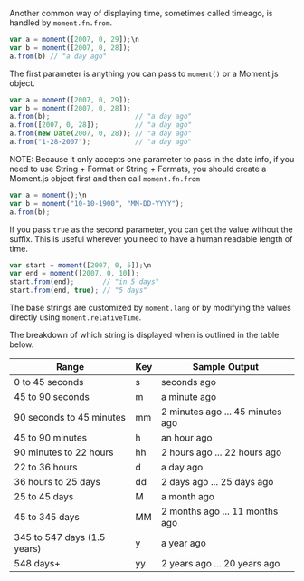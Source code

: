 Another common way of displaying time, sometimes called timeago, is handled by `moment.fn.from`.

```javascript
var a = moment([2007, 0, 29]);\n
var b = moment([2007, 0, 28]);
a.from(b) // "a day ago"
```

The first parameter is anything you can pass to `moment()` or a Moment.js object.

```javascript
var a = moment([2007, 0, 29]);
var b = moment([2007, 0, 28]);
a.from(b);                     // "a day ago"
a.from([2007, 0, 28]);         // "a day ago"
a.from(new Date(2007, 0, 28)); // "a day ago"
a.from("1-28-2007");           // "a day ago"
```

NOTE: Because it only accepts one parameter to pass in the date info,
if you need to use String + Format or String + Formats, you should create a Moment.js
object first and then call `moment.fn.from`

```javascript
var a = moment();\n
var b = moment("10-10-1900", "MM-DD-YYYY");
a.from(b);
```

If you pass `true` as the second parameter, you can get the value without the suffix. This is useful wherever you need to have a human readable length of time.

```javascript
var start = moment([2007, 0, 5]);\n
var end = moment([2007, 0, 10]);
start.from(end);       // "in 5 days"
start.from(end, true); // "5 days"
```

The base strings are customized by `moment.lang` or by modifying the values directly using `moment.relativeTime`.

The breakdown of which string is displayed when is outlined in the table below.

<table class="table table-striped table-bordered">
  <thead>
    <tr>
      <th>Range</th>
      <th>Key</th>
      <th>Sample Output</th>
    </tr>
  </thead>
  <tbody>
    <tr>
      <td>0 to 45 seconds</td>
      <td>s</td>
      <td>seconds ago</td>
    </tr>
    <tr>
      <td>45 to 90 seconds</td>
      <td>m</td>
      <td>a minute ago</td>
    </tr>
    <tr>
      <td>90 seconds to 45 minutes</td>
      <td>mm</td>
      <td>2 minutes ago ... 45 minutes ago</td>
    </tr>
    <tr>
      <td>45 to 90 minutes</td>
      <td>h</td>
      <td>an hour ago</td>
    </tr>
    <tr>
      <td>90 minutes to 22 hours </td>
      <td>hh</td>
      <td>2 hours ago ... 22 hours ago</td>
    </tr>
    <tr>
      <td>22 to 36 hours</td>
      <td>d</td>
      <td>a day ago</td>
    </tr>
    <tr>
      <td>36 hours to 25 days</td>
      <td>dd</td>
      <td>2 days ago ... 25 days ago</td>
    </tr>
    <tr>
      <td>25 to 45 days</td>
      <td>M</td>
      <td>a month ago</td>
    </tr>
    <tr>
      <td>45 to 345 days</td>
      <td>MM</td>
      <td>2 months ago ... 11 months ago</td>
    </tr>
    <tr>
      <td>345 to 547 days (1.5 years)</td>
      <td>y</td>
      <td>a year ago</td>
    </tr>
    <tr>
      <td>548 days+</td>
      <td>yy</td>
      <td>2 years ago ... 20 years ago</td>
    </tr>
  </tbody>
</table>
